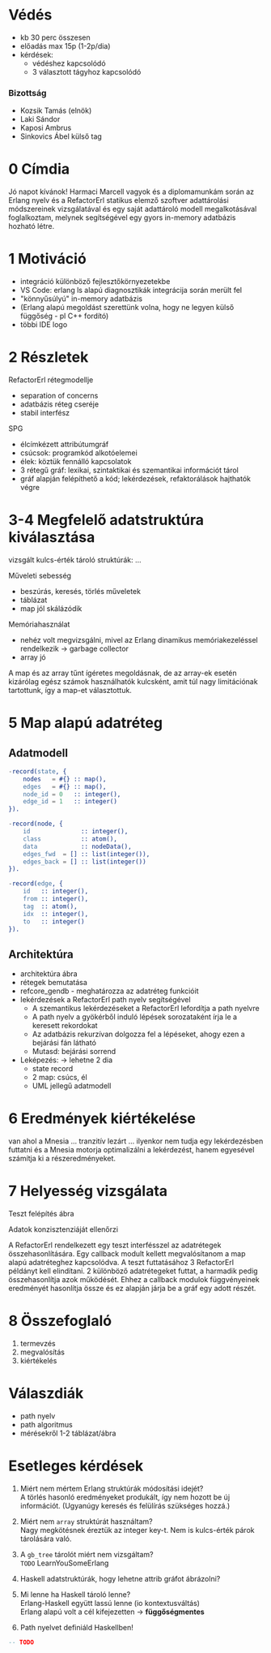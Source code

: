 # Védés
- kb 30 perc összesen
- előadás max 15p (1-2p/dia)
- kérdések:
  - védéshez kapcsolódó
  - 3 választott tágyhoz kapcsolódó

### Bizottság
- Kozsik Tamás (elnök)
- Laki Sándor
- Kaposi Ambrus
- Sinkovics Ábel külső tag






# 0 Címdia
Jó napot kívánok! Harmaci Marcell vagyok és a diplomamunkám során az Erlang nyelv és a RefactorErl statikus elemző szoftver adattárolási módszereinek vizsgálatával és egy saját  adattároló modell megalkotásával foglalkoztam, melynek segítségével egy gyors in-memory adatbázis hozható létre.

# 1 Motiváció
- integráció különböző fejlesztőkörnyezetekbe
- VS Code: erlang ls alapú diagnosztikák integrácija során merült fel
- "könnyűsúlyú" in-memory adatbázis
- (Erlang alapú megoldást szerettünk volna, hogy ne legyen külső függőség - pl C++ fordító)
- többi IDE logo

# 2 Részletek
RefactorErl rétegmodellje
- separation of concerns
- adatbázis réteg cseréje
- stabil interfész

SPG
- élcímkézett attribútumgráf
- csúcsok: programkód alkotóelemei
- élek: köztük fennálló kapcsolatok
- 3 rétegű gráf: lexikai, szintaktikai és szemantikai információt tárol
- gráf alapján felépíthető a kód; lekérdezések, refaktorálások hajthatók végre

# 3-4 Megfelelő adatstruktúra kiválasztása
vizsgált kulcs-érték tároló struktúrák: ...

Műveleti sebesség
- beszúrás, keresés, törlés műveletek
- táblázat
- map jól skálázódik

Memóriahasználat
- nehéz volt megvizsgálni, mivel az Erlang dinamikus memóriakezeléssel rendelkezik &rarr; garbage collector
- array jó

A map és az array tűnt ígéretes megoldásnak, de az array-ek esetén kizárólag egész számok használhatók kulcsként, amit túl nagy limitációnak tartottunk, így a map-et választottuk.

# 5 Map alapú adatréteg
## Adatmodell
```erlang
-record(state, {
    nodes   = #{} :: map(), 
    edges   = #{} :: map(), 
    node_id = 0   :: integer(), 
    edge_id = 1   :: integer()
}).

-record(node, {
    id              :: integer(), 
    class           :: atom(), 
    data            :: nodeData(), 
    edges_fwd  = [] :: list(integer()), 
    edges_back = [] :: list(integer())
}).

-record(edge, {
    id   :: integer(), 
    from :: integer(), 
    tag  :: atom(), 
    idx  :: integer(), 
    to   :: integer()
}).
```

## Architektúra
- architektúra ábra
- rétegek bemutatása
- refcore_gendb - meghatározza az adatréteg funkcióit
- lekérdezések a RefactorErl path nyelv segítségével
  - A szemantikus lekérdezéseket a RefactorErl lefordítja a path nyelvre
  - A path nyelv a gyökérből induló lépések sorozataként írja le a keresett rekordokat
  - Az adatbázis rekurzívan dolgozza fel a lépéseket, ahogy ezen a bejárási fán látható
  - Mutasd: bejárási sorrend
- Leképezés: &rarr; lehetne 2 dia
  - state record
  - 2 map: csúcs, él
  - UML jellegű adatmodell

# 6 Eredmények kiértékelése
van ahol a Mnesia ... tranzitív lezárt ... ilyenkor nem tudja egy lekérdezésben futtatni és a Mnesia motorja optimalizálni a lekérdezést, hanem egyesével számítja ki a részeredményeket.

# 7 Helyesség vizsgálata
Teszt felépítés ábra

Adatok konzisztenziáját ellenőrzi

A RefactorErl rendelkezett egy teszt interfésszel az adatrétegek összehasonlítására. Egy callback modult kellett megvalósítanom a map alapú adatréteghez kapcsolódva. A teszt futtatásához 3 RefactorErl példányt kell elindítani. 2 különböző adatrétegeket futtat, a harmadik pedig összehasonlítja azok működését. Ehhez a callback modulok függvényeinek eredményét hasonlítja össze és ez alapján járja be a gráf egy adott részét.

# 8 Összefoglaló
1. termevzés
2. megvalósítás
3. kiértékelés

# Válaszdiák
- path nyelv
- path algoritmus
- mérésekről 1-2 táblázat/ábra

# Esetleges kérdések 
1. Miért nem mértem Erlang struktúrák módosítási idejét?  
A törlés hasonló eredményeket produkált, így nem hozott be új információt. (Ugyanúgy keresés és felülírás szükséges hozzá.)

1. Miért nem `array` struktúrát használtam?  
Nagy megkötésnek éreztük az integer key-t. Nem is kulcs-érték párok tárolására való.

1. A `gb_tree` tárolót miért nem vizsgáltam?  
`TODO` LearnYouSomeErlang

1. Haskell adatstruktúrák, hogy lehetne attrib gráfot ábrázolni?

1. Mi lenne ha Haskell tároló lenne?  
Erlang-Haskell együtt lassú lenne (io kontextusváltás)  
Erlang alapú volt a cél kifejezetten &rarr; **függőségmentes**

1. Path nyelvet definiáld Haskellben!  
```haskell
-- TODO
```